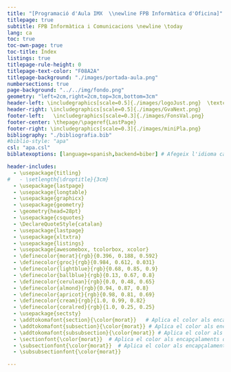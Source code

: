 ```yaml
---
title: "[Programació d'Aula IMX  \\newline FPB Informàtica d'Oficina]"
titlepage: true
subtitle: FPB Informàtica i Comunicacions \newline \today
lang: ca
toc: true
toc-own-page: true
toc-title: Índex
listings: true
titlepage-rule-height: 0
titlepage-text-color: "F08A2A"
titlepage-background: "./images/portada-aula.png"
numbersections: true
page-background: "../../img/fondo.png"
geometry: "left=2cm,right=2cm,top=3cm,bottom=3cm"
header-left: \includegraphics[scale=0.5]{./images/logoJust.png}  \textcolor{morat}{| Programació d'Aula IMX}
header-right: \includegraphics[scale=0.5]{./images/GvaNext.png}
footer-left:   \includegraphics[scale=0.3]{./images/FonsVal.png}
footer-center: \thepage/\pageref{LastPage}
footer-right: \includegraphics[scale=0.3]{./images/miniPla.png}
bibliography: "./bibliografia.bib"
#biblio-style: "apa"
csl: "apa.csl"
biblatexoptions: [language=spanish,backend=biber] # Afegeix l'idioma català i el backend

header-includes:
  - \usepackage{titling}
#   - \setlength{\droptitle}{3cm}
  - \usepackage{lastpage}
  - \usepackage{longtable}
  - \usepackage{graphicx}
  - \usepackage{geometry}
  - \geometry{head=28pt}
  - \usepackage{csquotes}
  - \DeclareQuoteStyle{catalan}
  - \usepackage{lastpage}
  - \usepackage{xltxtra}
  - \usepackage{listings}
  - \usepackage{awesomebox, tcolorbox, xcolor}
  - \definecolor{morat}{rgb}{0.396, 0.188, 0.592}
  - \definecolor{groc}{rgb}{0.984, 0.612, 0.031}
  - \definecolor{lightblue}{rgb}{0.68, 0.85, 0.9}
  - \definecolor{ballblue}{rgb}{0.13, 0.67, 0.8}
  - \definecolor{cerulean}{rgb}{0.0, 0.48, 0.65}
  - \definecolor{almond}{rgb}{0.94, 0.87, 0.8}
  - \definecolor{apricot}{rgb}{0.98, 0.81, 0.69}
  - \definecolor{cream}{rgb}{1.0, 0.99, 0.82}
  - \definecolor{coralred}{rgb}{1.0, 0.25, 0.25}
  - \usepackage{sectsty}
  - \addtokomafont{section}{\color{morat}}   # Aplica el color als encapçalaments de secció
  - \addtokomafont{subsection}{\color{morat}} # Aplica el color als encapçalaments de subsecció
  - \addtokomafont{subsubsection}{\color{morat}} # Aplica el color als encapça
  - \sectionfont{\color{morat}}  # Aplica el color als encapçalaments de secció
  - \subsectionfont{\color{morat}}  # Aplica el color als encapçalaments de subsecció
  - \subsubsectionfont{\color{morat}}  

---
```




